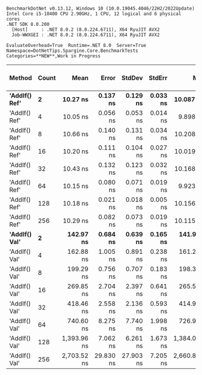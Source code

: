 ```

BenchmarkDotNet v0.13.12, Windows 10 (10.0.19045.4046/22H2/2022Update)
Intel Core i5-10400 CPU 2.90GHz, 1 CPU, 12 logical and 6 physical cores
.NET SDK 8.0.200
  [Host]     : .NET 8.0.2 (8.0.224.6711), X64 RyuJIT AVX2
  Job-WWXGEI : .NET 8.0.2 (8.0.224.6711), X64 RyuJIT AVX2

EvaluateOverhead=True  Runtime=.NET 8.0  Server=True  
Namespace=DotNetTips.Spargine.Core.BenchmarkTests  Categories=**NEW**,Work in Progress  

```
| Method        | Count | Mean        | Error     | StdDev    | StdErr   | Min          | Q1          | Median      | Q3          | Max         | Op/s         | CI99.9% Margin | Iterations | Kurtosis | MValue | Skewness | Rank | LogicalGroup | Baseline | Code Size | Gen0   | Exceptions | Completed Work Items | Lock Contentions | Allocated |
|-------------- |------ |------------:|----------:|----------:|---------:|-------------:|------------:|------------:|------------:|------------:|-------------:|---------------:|-----------:|---------:|-------:|---------:|-----:|------------- |--------- |----------:|-------:|-----------:|---------------------:|-----------------:|----------:|
| **&#39;AddIf() Ref&#39;** | **2**     |    **10.27 ns** |  **0.137 ns** |  **0.129 ns** | **0.033 ns** |    **10.087 ns** |    **10.15 ns** |    **10.37 ns** |    **10.37 ns** |    **10.41 ns** | **97,362,602.5** |      **0.1375 ns** |      **15.00** |    **1.156** |  **2.000** |  **-0.2702** |    **1** | *****            | **No**       |     **615 B** |      **-** |          **-** |                    **-** |                **-** |         **-** |
| &#39;AddIf() Ref&#39; | 4     |    10.05 ns |  0.056 ns |  0.053 ns | 0.014 ns |     9.898 ns |    10.04 ns |    10.06 ns |    10.09 ns |    10.13 ns | 99,455,180.1 |      0.0565 ns |      15.00 |    5.534 |  2.000 |  -1.4529 |    1 | *            | No       |     615 B |      - |          - |                    - |                - |         - |
| &#39;AddIf() Ref&#39; | 8     |    10.66 ns |  0.140 ns |  0.131 ns | 0.034 ns |    10.208 ns |    10.66 ns |    10.68 ns |    10.72 ns |    10.77 ns | 93,779,585.6 |      0.1402 ns |      15.00 |    9.759 |  2.000 |  -2.7180 |    3 | *            | No       |     615 B |      - |          - |                    - |                - |         - |
| &#39;AddIf() Ref&#39; | 16    |    10.20 ns |  0.111 ns |  0.104 ns | 0.027 ns |    10.019 ns |    10.11 ns |    10.26 ns |    10.27 ns |    10.29 ns | 98,062,241.1 |      0.1114 ns |      15.00 |    1.674 |  2.000 |  -0.7438 |    1 | *            | No       |     615 B |      - |          - |                    - |                - |         - |
| &#39;AddIf() Ref&#39; | 32    |    10.43 ns |  0.132 ns |  0.123 ns | 0.032 ns |    10.168 ns |    10.37 ns |    10.50 ns |    10.51 ns |    10.54 ns | 95,888,571.6 |      0.1319 ns |      15.00 |    2.787 |  2.000 |  -1.1142 |    2 | *            | No       |     615 B |      - |          - |                    - |                - |         - |
| &#39;AddIf() Ref&#39; | 64    |    10.15 ns |  0.080 ns |  0.071 ns | 0.019 ns |     9.923 ns |    10.14 ns |    10.15 ns |    10.17 ns |    10.23 ns | 98,547,612.8 |      0.0797 ns |      14.00 |    7.483 |  2.000 |  -2.1051 |    1 | *            | No       |     615 B |      - |          - |                    - |                - |         - |
| &#39;AddIf() Ref&#39; | 128   |    10.18 ns |  0.021 ns |  0.018 ns | 0.005 ns |    10.156 ns |    10.16 ns |    10.18 ns |    10.18 ns |    10.22 ns | 98,256,598.9 |      0.0210 ns |      13.00 |    2.648 |  2.000 |   0.7789 |    1 | *            | No       |     615 B |      - |          - |                    - |                - |         - |
| &#39;AddIf() Ref&#39; | 256   |    10.29 ns |  0.082 ns |  0.073 ns | 0.019 ns |    10.115 ns |    10.30 ns |    10.31 ns |    10.32 ns |    10.36 ns | 97,227,551.8 |      0.0819 ns |      14.00 |    3.096 |  2.000 |  -1.2555 |    1 | *            | No       |     615 B |      - |          - |                    - |                - |         - |
| **&#39;AddIf() Val&#39;** | **2**     |   **142.97 ns** |  **0.684 ns** |  **0.639 ns** | **0.165 ns** |   **141.995 ns** |   **142.47 ns** |   **142.93 ns** |   **143.58 ns** |   **143.99 ns** |  **6,994,551.2** |      **0.6835 ns** |      **15.00** |    **1.473** |  **2.000** |   **0.1534** |    **4** | *****            | **No**       |     **654 B** | **0.0045** |          **-** |                    **-** |                **-** |     **416 B** |
| &#39;AddIf() Val&#39; | 4     |   162.88 ns |  1.005 ns |  0.891 ns | 0.238 ns |   161.205 ns |   162.41 ns |   162.86 ns |   163.24 ns |   164.47 ns |  6,139,526.5 |      1.0046 ns |      14.00 |    2.501 |  2.000 |   0.1602 |    5 | *            | No       |     654 B | 0.0060 |          - |                    - |                - |     560 B |
| &#39;AddIf() Val&#39; | 8     |   199.29 ns |  0.756 ns |  0.707 ns | 0.183 ns |   198.346 ns |   198.59 ns |   199.16 ns |   200.01 ns |   200.32 ns |  5,017,727.8 |      0.7560 ns |      15.00 |    1.263 |  2.000 |   0.0308 |    6 | *            | No       |     654 B | 0.0091 |          - |                    - |                - |     848 B |
| &#39;AddIf() Val&#39; | 16    |   269.85 ns |  2.704 ns |  2.397 ns | 0.641 ns |   265.598 ns |   268.70 ns |   270.32 ns |   271.97 ns |   272.61 ns |  3,705,722.0 |      2.7043 ns |      14.00 |    1.748 |  2.000 |  -0.4830 |    7 | *            | No       |     654 B | 0.0153 |          - |                    - |                - |    1424 B |
| &#39;AddIf() Val&#39; | 32    |   418.46 ns |  2.558 ns |  2.136 ns | 0.593 ns |   414.902 ns |   416.82 ns |   418.72 ns |   419.47 ns |   422.27 ns |  2,389,732.9 |      2.5585 ns |      13.00 |    1.907 |  2.000 |  -0.0232 |    8 | *            | No       |     654 B | 0.0281 |          - |                    - |                - |    2576 B |
| &#39;AddIf() Val&#39; | 64    |   740.60 ns |  8.275 ns |  7.740 ns | 1.998 ns |   726.978 ns |   736.13 ns |   738.09 ns |   745.00 ns |   755.47 ns |  1,350,249.9 |      8.2746 ns |      15.00 |    2.356 |  2.000 |   0.4980 |    9 | *            | No       |     654 B | 0.0544 |          - |                    - |                - |    4880 B |
| &#39;AddIf() Val&#39; | 128   | 1,393.96 ns |  7.062 ns |  6.261 ns | 1.673 ns | 1,384.079 ns | 1,388.67 ns | 1,394.15 ns | 1,399.11 ns | 1,404.48 ns |    717,379.8 |      7.0624 ns |      14.00 |    1.619 |  2.000 |  -0.1053 |   10 | *            | No       |     654 B | 0.1049 |          - |                    - |                - |    9488 B |
| &#39;AddIf() Val&#39; | 256   | 2,703.52 ns | 29.830 ns | 27.903 ns | 7.205 ns | 2,660.894 ns | 2,680.39 ns | 2,707.69 ns | 2,718.78 ns | 2,753.44 ns |    369,888.2 |     29.8304 ns |      15.00 |    1.723 |  2.000 |   0.1512 |   11 | *            | No       |     654 B | 0.2022 |          - |                    - |                - |   18704 B |
